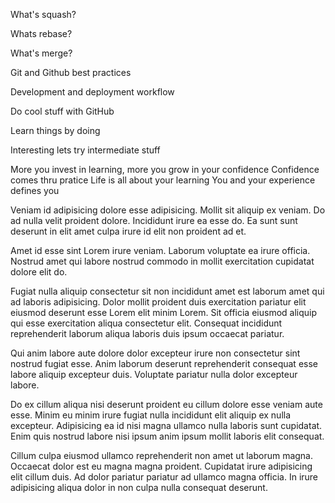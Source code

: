What's squash?

Whats rebase?

What's merge?


Git and Github best practices

Development and deployment workflow

Do cool stuff with GitHub

Learn things by doing

Interesting lets try intermediate stuff

More you invest in learning, more you grow in your confidence
Confidence comes thru pratice
Life is all about your learning
You and your experience defines you


Veniam id adipisicing dolore esse adipisicing. Mollit sit aliquip ex veniam. Do ad nulla velit proident dolore. Incididunt irure ea esse do. Ea sunt sunt deserunt in elit amet culpa irure id elit non proident ad et.

Amet id esse sint Lorem irure veniam. Laborum voluptate ea irure officia. Nostrud amet qui labore nostrud commodo in mollit exercitation cupidatat dolore elit do.

Fugiat nulla aliquip consectetur sit non incididunt amet est laborum amet qui ad laboris adipisicing. Dolor mollit proident duis exercitation pariatur elit eiusmod deserunt esse Lorem elit minim Lorem. Sit officia eiusmod aliquip qui esse exercitation aliqua consectetur elit. Consequat incididunt reprehenderit laborum aliqua laboris duis ipsum occaecat pariatur.

Qui anim labore aute dolore dolor excepteur irure non consectetur sint nostrud fugiat esse. Anim laborum deserunt reprehenderit consequat esse labore aliquip excepteur duis. Voluptate pariatur nulla dolor excepteur labore.

Do ex cillum aliqua nisi deserunt proident eu cillum dolore esse veniam aute esse. Minim eu minim irure fugiat nulla incididunt elit aliquip ex nulla excepteur. Adipisicing ea id nisi magna ullamco nulla laboris sunt cupidatat. Enim quis nostrud labore nisi ipsum anim ipsum mollit laboris elit consequat.

Cillum culpa eiusmod ullamco reprehenderit non amet ut laborum magna. Occaecat dolor est eu magna magna proident. Cupidatat irure adipisicing elit cillum duis. Ad dolor pariatur pariatur ad ullamco magna officia. In irure adipisicing aliqua dolor in non culpa nulla consequat deserunt.
